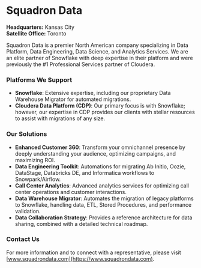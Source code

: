 # Squadron Data

**Headquarters:** Kansas City  
**Satellite Office:** Toronto

Squadron Data is a premier North American company specializing in Data Platform, Data Engineering, Data Science, and Analytics Services. We are an elite partner of Snowflake with deep expertise in their platform and were previously the #1 Professional Services partner of Cloudera.

### Platforms We Support

- **Snowflake**: Extensive expertise, including our proprietary Data Warehouse Migrator for automated migrations.
- **Cloudera Data Platform (CDP)**: Our primary focus is with Snowflake; however, our expertise in CDP provides our clients with stellar resources to assist with migrations of any size.

### Our Solutions

- **Enhanced Customer 360**: Transform your omnichannel presence by deeply understanding your audience, optimizing campaigns, and maximizing ROI.
- **Data Engineering Toolkit**: Automations for migrating Ab Initio, Oozie, DataStage, Databricks DE, and Informatica workflows to Snowpark/Airflow.
- **Call Center Analytics**: Advanced analytics services for optimizing call center operations and customer interactions.
- **Data Warehouse Migrator**: Automates the migration of legacy platforms to Snowflake, handling data, ETL, Stored Procedures, and performance validation.
- **Data Collaboration Strategy**: Provides a reference architecture for data sharing, combined with a detailed technical roadmap.

### Contact Us

For more information and to connect with a representative, please visit [www.squadrondata.com](https://www.squadrondata.com).
